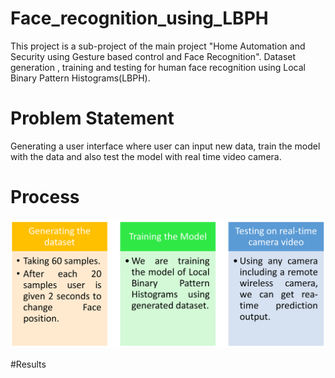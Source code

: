 # Face_recognition_using_LBPH
This project is a sub-project of the main project "Home Automation and Security using Gesture based control and Face Recognition".
Dataset generation , training and testing for human face recognition using Local Binary Pattern Histograms(LBPH).

# Problem Statement
Generating a user interface where user can input new data, train the model with the data and also test the model with real time video camera.

# Process 

<img src="BTP.png">

#Results
